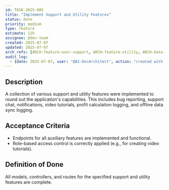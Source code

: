 ```yaml
---
id: TASK-2025-005
title: "Implement Support and Utility Features"
status: done
priority: medium
type: feature
estimate: 12h
assignee: @dev-team
created: 2025-07-07
updated: 2025-07-07
arch_refs: [ARCH-feature-user-support, ARCH-feature-utility, ARCH-data-models]
audit_log:
  - {date: 2025-07-07, user: "@AI-DocArchitect", action: "created with status done"}
---
```


## Description
A collection of various support and utility features were implemented to round out the application's capabilities. This includes bug reporting, support chat, notifications, video tutorials, profit calculation logging, and offline data sync logging.

## Acceptance Criteria
- Endpoints for all auxiliary features are implemented and functional.
- Role-based access control is correctly applied (e.g., for creating video tutorials).

## Definition of Done
All models, controllers, and routes for the specified support and utility features are complete.
